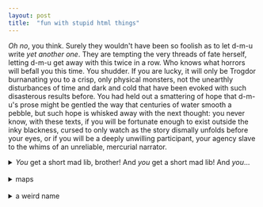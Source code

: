 ```yaml
---
layout: post
title:  "fun with stupid html things"
---
```


<i>Oh no</i>, you think. Surely they wouldn't have been so foolish as to let d-m-u write <i>yet another one</i>. They are tempting the very threads of fate herself, letting d-m-u get away with this twice in a row. Who knows what horrors will befall you this time. You shudder. If you are lucky, it will only be Trogdor burnanating you to a crisp, only physical monsters, not the unearthly disturbances of time and dark and cold that have been evoked with such disasterous results before. You had held out a smattering of hope that d-m-u's prose might be gentled the way that centuries of water smooth a pebble, but such hope is whisked away with the next thought: you never know, with these texts, if you will be fortunate enough to exist outside the inky blackness, cursed to only watch as the story dismally unfolds before your eyes, or if you will be a deeply unwilling participant, your agency slave to the whims of an unreliable, mercurial narrator.
</br>

<details>
<summary><i>You</i> get a short mad lib, brother! And <i>you</i> get a short mad lib! And <i>you</i>... </summary>
<br>
Hello and welcome! This is the second Last Month in ManageIQ. I am of course the illustrious d-m-u ready to take you on a [adjective] tour of some of the [adjective] updates we had to the ManageIQ [noun].
</br>
</br>

Last week we had an incredible 109 PRs merged into master, with an astonishing 329 commits! Contributions from outside the [adjective] ManageIQ team are of course always welcomed.
</details>
</br>

<details>
<summary>maps</summary>
You are the you of the present, reading in frustration, wanting nothing more than to tear your eyes off the page and get back to the important business of living. <i>She sure is taking her time moving off of this introduction thing or whatever it is</i>, you think. Maybe it is a trap introduction, maybe the introduction is a misrepresentation. Maybe it exists solely to protect copyright. You wonder if the text is to scale, you peer at it from a few different angles, suspicious. Is it a one-to-one transformation? But the text does not answer, no matter how desperately you plead for answers. The phonemes and vowels stay flat and silent and offer your suspicions no tread. You do not have even the safety of a world that lacks e's in this variant. The visual offers no clues, and you wonder how you would know if you were in fact inhabiting the real.
</br>
</br>
You remember the line. The last one you read, the one that reached out from the page and punched you in the face. Clearly writing that takes no hostages is a mark that your existence in that moment was in the real.
</details>
</br>

<details>
<summary>a weird name</summary>
<br>
stuff
</details>



[//]: # (Things that helped get this issue out, in no particular order:)
[//]: # ("I'm not trying to play the comparison game but could you maybe shut the f*** up for a second?" -RW)
[//]: # (Rocky Mountain Raptor Center baby snowy owl photo courtesy of PS)
